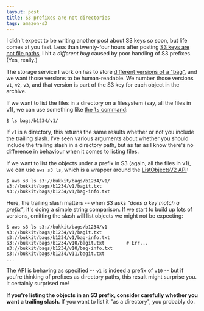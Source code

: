 ```yaml
---
layout: post
title: S3 prefixes are not directories
tags: amazon-s3
---
```


I didn't expect to be writing another post about S3 keys so soon, but life comes at you fast.
Less than twenty-four hours after posting [S3 keys are not file paths](/2020/08/s3-keys-are-not-file-paths/), I hit a *different bug* caused by poor handling of S3 prefixes.
(Yes, really.)

The storage service I work on has to store [different versions of a "bag"](https://stacks.wellcomecollection.org/how-we-store-multiple-versions-of-bagit-bags-e68499815184), and we want those versions to be human-readable.
We number those versions `v1`, `v2`, `v3`, and that version is part of the S3 key for each object in the archive.

If we want to list the files in a directory on a filesystem (say, all the files in v1), we can use something like [the `ls` command](https://en.wikipedia.org/wiki/Ls):

```console
$ ls bags/b1234/v1/
```

If `v1` is a directory, this returns the same results whether or not you include the trailing slash.
I've seen various arguments about whether you should include the trailing slash in a directory path, but as far as I know there's no difference in behaviour when it comes to listing files.

If we want to list the objects under a prefix in S3 (again, all the files in v1), we can use `aws s3 ls`, which is a wrapper around the [ListObjectsV2 API](https://docs.aws.amazon.com/AmazonS3/latest/API/API_ListObjectsV2.html):

```
$ aws s3 ls s3://bukkit/bags/b1234/v1/
s3://bukkit/bags/b1234/v1/bagit.txt
s3://bukkit/bags/b1234/v1/bag-info.txt
```

Here, the trailing slash matters -- when S3 asks *"does a key match a prefix"*, it's doing a simple string comparison.
If we start to build up lots of versions, omitting the slash will list objects we might not be expecting:

```
$ aws s3 ls s3://bukkit/bags/b1234/v1
s3://bukkit/bags/b1234/v1/bagit.txt
s3://bukkit/bags/b1234/v1/bag-info.txt
s3://bukkit/bags/b1234/v10/bagit.txt        # Err...
s3://bukkit/bags/b1234/v10/bag-info.txt
s3://bukkit/bags/b1234/v11/bagit.txt
...
```

The API is behaving as specified -- `v1` is indeed a prefix of `v10` -- but if you're thinking of prefixes as directory paths, this result might surprise you.
It certainly surprised me!

**If you're listing the objects in an S3 prefix, consider carefully whether you want a trailing slash.**
If you want to list it "as a directory", you probably do.
